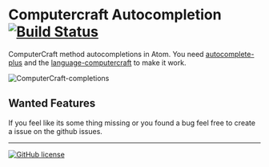 Computercraft Autocompletion [![Build Status](https://travis-ci.org/Poeschl/autocomplete-computercraft.svg?branch=master)](https://travis-ci.org/Poeschl/autocomplete-computercraft)
===================

ComputerCraft method autocompletions in Atom. You need [autocomplete-plus](https://github.com/atom-community/autocomplete-plus) and the [language-computercraft](https://github.com/Admicos/language-computercraft) to make it work.

![ComputerCraft-completions](https://raw.githubusercontent.com/Poeschl/autocomplete-computercraft/master/assets/screenshot.png)

Wanted Features
-----------------------
If you feel like its some thing missing or you found a bug feel free to create a issue on the github issues.

---

[![GitHub license](https://img.shields.io/badge/license-MIT-blue.svg)](https://raw.githubusercontent.com/Poeschl/autocomplete-computercraft/master/LICENSE.md)
